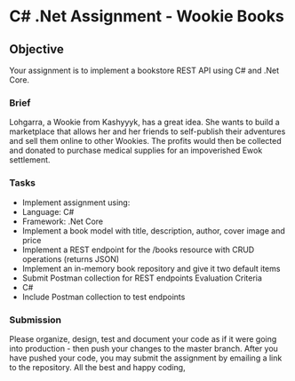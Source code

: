 # C# .Net Assignment - Wookie Books

## Objective
Your assignment is to implement a bookstore REST API using C# and .Net Core.

### Brief
Lohgarra, a Wookie from Kashyyyk, has a great idea. She wants to build a marketplace that
allows her and her friends to self-publish their adventures and sell them online to other
Wookies. The profits would then be collected and donated to purchase medical supplies for an
impoverished Ewok settlement.

### Tasks
- Implement assignment using:
- Language: ​C#
- Framework: ​.Net Core
- Implement a book model with title, description, author, cover image and price
- Implement a REST endpoint for the /books resource with CRUD operations (returns JSON)
- Implement an in-memory book repository and give it two default items
- Submit Postman collection for REST endpoints Evaluation Criteria
- C#
- Include Postman collection to test endpoints

### Submission
Please organize, design, test and document your code as if it were going into production - then
push your changes to the master branch. After you have pushed your code, you may submit the
assignment by emailing a link to the repository.
All the best and happy coding,
